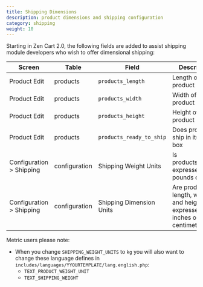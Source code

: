 ```yaml
---
title: Shipping Dimensions 
description: product dimensions and shipping configuration 
category: shipping
weight: 10
---
```


Starting in Zen Cart 2.0, the following fields are added to assist shipping module developers who wish to offer dimensional shipping: 

|Screen|Table|Field|Description|Other|
|------|-----|----|-----|--------|
|Product Edit|products|`products_length`|Length of product| |
|Product Edit|products|`products_width`|Width of product| |
|Product Edit|products|`products_height`|Height of product| |
|Product Edit|products|`products_ready_to_ship`|Does product ship in its own box||
|Configuration > Shipping|configuration|Shipping Weight Units|Is products_weight expressed in pounds or kg? | Configuration key is `SHIPPING_WEIGHT_UNITS`| 
|Configuration > Shipping|configuration|Shipping Dimension Units|Are products length, width and height expressed in inches or centimeters? | Configuration key is `SHIPPING_DIMENSION_UNITS`| 

Metric users please note: 
- When you change `SHIPPING_WEIGHT_UNITS` to `kg` 
you will also want to change these language defines in `includes/languages/YYOURTEMPLATE/lang.english.php`:  
   - `TEXT_PRODUCT_WEIGHT_UNIT`
   - `TEXT_SHIPPING_WEIGHT`

